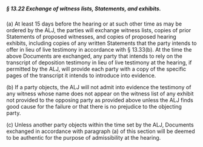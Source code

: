 ##### § 13.22 Exchange of witness lists, Statements, and exhibits. #####

(a) At least 15 days before the hearing or at such other time as may be ordered by the ALJ, the parties will exchange witness lists, copies of prior Statements of proposed witnesses, and copies of proposed hearing exhibits, including copies of any written Statements that the party intends to offer in lieu of live testimony in accordance with § 13.33(b). At the time the above Documents are exchanged, any party that intends to rely on the transcript of deposition testimony in lieu of live testimony at the hearing, if permitted by the ALJ, will provide each party with a copy of the specific pages of the transcript it intends to introduce into evidence.

(b) If a party objects, the ALJ will not admit into evidence the testimony of any witness whose name does not appear on the witness list of any exhibit not provided to the opposing party as provided above unless the ALJ finds good cause for the failure or that there is no prejudice to the objecting party.

(c) Unless another party objects within the time set by the ALJ, Documents exchanged in accordance with paragraph (a) of this section will be deemed to be authentic for the purpose of admissibility at the hearing.